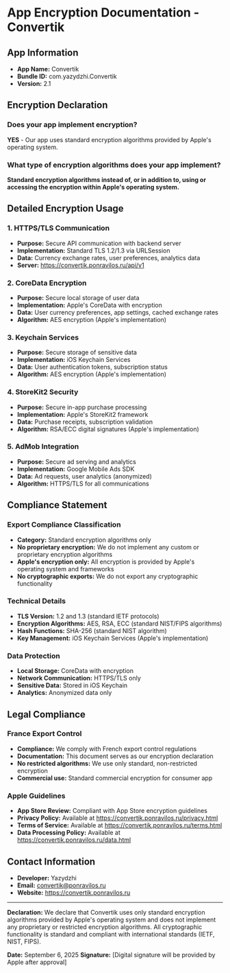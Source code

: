 # App Encryption Documentation - Convertik

## App Information
- **App Name:** Convertik
- **Bundle ID:** com.yazydzhi.Convertik
- **Version:** 2.1

## Encryption Declaration

### Does your app implement encryption?
**YES** - Our app uses standard encryption algorithms provided by Apple's operating system.

### What type of encryption algorithms does your app implement?
**Standard encryption algorithms instead of, or in addition to, using or accessing the encryption within Apple's operating system.**

## Detailed Encryption Usage

### 1. HTTPS/TLS Communication
- **Purpose:** Secure API communication with backend server
- **Implementation:** Standard TLS 1.2/1.3 via URLSession
- **Data:** Currency exchange rates, user preferences, analytics data
- **Server:** https://convertik.ponravilos.ru/api/v1

### 2. CoreData Encryption
- **Purpose:** Secure local storage of user data
- **Implementation:** Apple's CoreData with encryption
- **Data:** User currency preferences, app settings, cached exchange rates
- **Algorithm:** AES encryption (Apple's implementation)

### 3. Keychain Services
- **Purpose:** Secure storage of sensitive data
- **Implementation:** iOS Keychain Services
- **Data:** User authentication tokens, subscription status
- **Algorithm:** AES encryption (Apple's implementation)

### 4. StoreKit2 Security
- **Purpose:** Secure in-app purchase processing
- **Implementation:** Apple's StoreKit2 framework
- **Data:** Purchase receipts, subscription validation
- **Algorithm:** RSA/ECC digital signatures (Apple's implementation)

### 5. AdMob Integration
- **Purpose:** Secure ad serving and analytics
- **Implementation:** Google Mobile Ads SDK
- **Data:** Ad requests, user analytics (anonymized)
- **Algorithm:** HTTPS/TLS for all communications

## Compliance Statement

### Export Compliance Classification
- **Category:** Standard encryption algorithms only
- **No proprietary encryption:** We do not implement any custom or proprietary encryption algorithms
- **Apple's encryption only:** All encryption is provided by Apple's operating system and frameworks
- **No cryptographic exports:** We do not export any cryptographic functionality

### Technical Details
- **TLS Version:** 1.2 and 1.3 (standard IETF protocols)
- **Encryption Algorithms:** AES, RSA, ECC (standard NIST/FIPS algorithms)
- **Hash Functions:** SHA-256 (standard NIST algorithm)
- **Key Management:** iOS Keychain Services (Apple's implementation)

### Data Protection
- **Local Storage:** CoreData with encryption
- **Network Communication:** HTTPS/TLS only
- **Sensitive Data:** Stored in iOS Keychain
- **Analytics:** Anonymized data only

## Legal Compliance

### France Export Control
- **Compliance:** We comply with French export control regulations
- **Documentation:** This document serves as our encryption declaration
- **No restricted algorithms:** We use only standard, non-restricted encryption
- **Commercial use:** Standard commercial encryption for consumer app

### Apple Guidelines
- **App Store Review:** Compliant with App Store encryption guidelines
- **Privacy Policy:** Available at https://convertik.ponravilos.ru/privacy.html
- **Terms of Service:** Available at https://convertik.ponravilos.ru/terms.html
- **Data Processing Policy:** Available at https://convertik.ponravilos.ru/data.html

## Contact Information
- **Developer:** Yazydzhi
- **Email:** convertik@ponravilos.ru
- **Website:** https://convertik.ponravilos.ru

---

**Declaration:** We declare that Convertik uses only standard encryption algorithms provided by Apple's operating system and does not implement any proprietary or restricted encryption algorithms. All cryptographic functionality is standard and compliant with international standards (IETF, NIST, FIPS).

**Date:** September 6, 2025
**Signature:** [Digital signature will be provided by Apple after approval]
